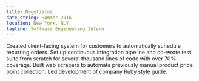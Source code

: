```yaml
---
title: Negotiatus
date_string: Summer 2016
location: New York, N.Y.
tagline: Software Engineering Intern
---
```


Created client-facing system for customers to automatically schedule recurring orders. Set up continuous integration pipeline and co-wrote test suite from scratch for several thousand lines of code with over 70% coverage. Built web scrapers to automate previously manual product price point collection. Led development of company Ruby style guide. 
